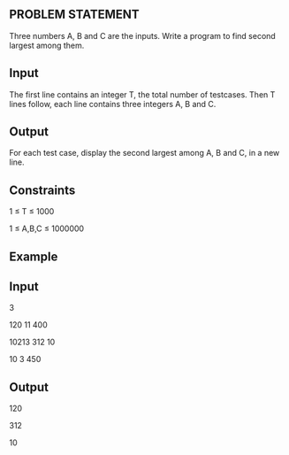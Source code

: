 ## PROBLEM STATEMENT 
Three numbers A, B and C are the inputs. Write a program to find second largest among them.

## Input
The first line contains an integer T, the total number of testcases. Then T lines follow, each line contains three integers A, B and C.

## Output
For each test case, display the second largest among A, B and C, in a new line.

## Constraints

1 ≤ T ≤ 1000

1 ≤ A,B,C ≤ 1000000

## Example

## Input
3 

120     11     400

10213   312   10

10       3    450

## Output

120

312

10
